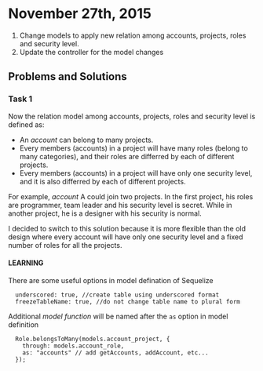 # November 27th, 2015

1. Change models to apply new relation among accounts, projects, roles and security level.
1. Update the controller for the model changes

## Problems and Solutions
### Task 1
Now the relation model among accounts, projects, roles and security level is defined as:

- An *account* can belong to many projects.
- Every members (accounts) in a project will have many roles (belong to many categories),
and their roles are differred by each of different projects.
- Every members (accounts) in a project will have only one security level,
and it is also differred by each of different projects.

For example, *account* A could join two projects. 
In the first project, his roles are programmer, team leader and his security level is secret. 
While in another project, he is a designer with his security is normal.

I decided to switch to this solution because it is more flexible than the old design where every account will have only one security level and a fixed number of roles for all the projects.
#### LEARNING
There are some useful options in model defination of Sequelize

      underscored: true, //create table using underscored format
      freezeTableName: true, //do not change table name to plural form

Additional *model function* will be named after the `as` option in model definition

      Role.belongsToMany(models.account_project, {
        through: models.account_role,
        as: "accounts" // add getAccounts, addAccount, etc...
      });
